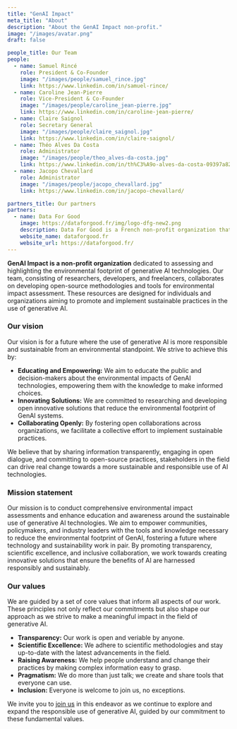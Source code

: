 ```yaml
---
title: "GenAI Impact"
meta_title: "About"
description: "About the GenAI Impact non-profit."
image: "/images/avatar.png"
draft: false

people_title: Our Team
people:
  - name: Samuel Rincé
    role: President & Co-Founder
    image: "/images/people/samuel_rince.jpg"
    link: https://www.linkedin.com/in/samuel-rince/
  - name: Caroline Jean-Pierre
    role: Vice-President & Co-Founder
    image: "/images/people/caroline_jean-pierre.jpg"
    link: https://www.linkedin.com/in/caroline-jean-pierre/
  - name: Claire Saignol
    role: Secretary General
    image: "/images/people/claire_saignol.jpg"
    link: https://www.linkedin.com/in/claire-saignol/
  - name: Théo Alves Da Costa
    role: Administrator
    image: "/images/people/theo_alves-da-costa.jpg"
    link: https://www.linkedin.com/in/th%C3%A9o-alves-da-costa-09397a82/
  - name: Jacopo Chevallard
    role: Administrator
    image: "/images/people/jacopo_chevallard.jpg"
    link: https://www.linkedin.com/in/jacopo-chevallard/

partners_title: Our partners
partners:
  - name: Data For Good
    image: https://dataforgood.fr/img/logo-dfg-new2.png
    description: Data For Good is a French non-profit organization that leverages the expertise of tech juniors and professionals to support projects with social and environmental impacts. The GenAI Impact project was originally bootstrapped during their Season 12 in 2024, and we continue to collaborate closely.
    website_name: dataforgood.fr
    website_url: https://dataforgood.fr/ 
---
```



**GenAI Impact is a non-profit organization** dedicated to assessing and highlighting the environmental footprint of generative AI technologies. Our team, consisting of researchers, developers, and freelancers, collaborates on developing open-source methodologies and tools for environmental impact assessment. These resources are designed for individuals and organizations aiming to promote and implement sustainable practices in the use of generative AI.


### Our vision

Our vision is for a future where the use of generative AI is more responsible and sustainable from an environmental standpoint. We strive to achieve this by:

- **Educating and Empowering:** We aim to educate the public and decision-makers about the environmental impacts of GenAI technologies, empowering them with the knowledge to make informed choices.
- **Innovating Solutions:** We are committed to researching and developing open innovative solutions that reduce the environmental footprint of GenAI systems.
- **Collaborating Openly:** By fostering open collaborations across organizations, we facilitate a collective effort to implement sustainable practices.

We believe that by sharing information transparently, engaging in open dialogue, and committing to open-source practices, stakeholders in the field can drive real change towards a more sustainable and responsible use of AI technologies.


### Mission statement

Our mission is to conduct comprehensive environmental impact assessments and enhance education and awareness around the sustainable use of generative AI technologies. We aim to empower communities, policymakers, and industry leaders with the tools and knowledge necessary to reduce the environmental footprint of GenAI, fostering a future where technology and sustainability work in pair. By promoting transparency, scientific excellence, and inclusive collaboration, we work towards creating innovative solutions that ensure the benefits of AI are harnessed responsibly and sustainably.


### Our values

We are guided by a set of core values that inform all aspects of our work. These principles not only reflect our commitments but also shape our approach as we strive to make a meaningful impact in the field of generative AI.

- **Transparency:** Our work is open and veriable by anyone.
- **Scientific Excellence:** We adhere to scientific methodologies and stay up-to-date with the latest advancements in the field.
- **Raising Awareness:** We help people understand and change their practices by making complex information easy to grasp.
- **Pragmatism:** We do more than just talk; we create and share tools that everyone can use.
- **Inclusion:** Everyone is welcome to join us, no exceptions.

We invite you to [join us](../contact) in this endeavor as we continue to explore and expand the responsible use of generative AI, guided by our commitment to these fundamental values.
